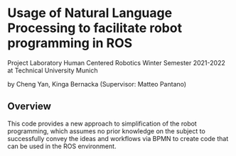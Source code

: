 # Usage of Natural Language Processing to facilitate robot programming in ROS

Project Laboratory Human Centered Robotics Winter Semester 2021-2022 at Technical University Munich

by Cheng Yan, Kinga Bernacka (Supervisor: Matteo Pantano)



## Overview

This code provides a new approach to simplification of the robot programming, which assumes no prior knowledge on the subject to successfully convey the ideas and workflows via BPMN to create code that can be used in the ROS environment. 


